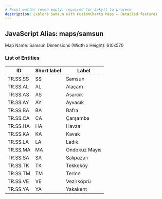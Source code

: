 ```yaml
---
# Front matter (even empty) required for Jekyll to process
description: Explore Samsun with FusionCharts Maps – Detailed features for seamless integration. Try now & enhance your data visualization today! 
---
```


## JavaScript Alias: maps/samsun

Map Name: Samsun
Dimensions (Width x Height): 610x570





### List of Entities

ID | Short label | Label
---|---|---|
TR.SS.SS | SS | Samsun
TR.SS.AL | AL | Alaçam
TR.SS.AS | AS | Asarcık
TR.SS.AY | AY | Ayvacık			
TR.SS.BA | BA | Bafra
TR.SS.CA | CA | Çarşamba
TR.SS.HA | HA | Havza
TR.SS.KA | KA | Kavak			
TR.SS.LA | LA | Ladik
TR.SS.MA | MA | Ondokuz Mayıs
TR.SS.SA | SA | Salıpazarı
TR.SS.TK | TK | Tekkeköy			
TR.SS.TM | TM | Terme
TR.SS.VE | VE | Vezirköprü
TR.SS.YA | YA | Yakakent